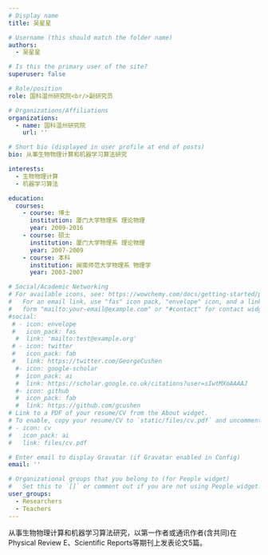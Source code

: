```yaml
---
# Display name
title: 吴星星

# Username (this should match the folder name)
authors:
  - 吴星星

# Is this the primary user of the site?
superuser: false

# Role/position
role: 国科温州研究院<br/>副研究员

# Organizations/Affiliations
organizations:
  - name: 国科温州研究院
    url: ''

# Short bio (displayed in user profile at end of posts)
bio: 从事生物物理计算和机器学习算法研究

interests:
  - 生物物理计算
  - 机器学习算法

education:
  courses:
    - course: 博士
      institution: 厦门大学物理系 理论物理
      year: 2009-2016
    - course: 硕士
      institution: 厦门大学物理系 理论物理
      year: 2007-2009
    - course: 本科
      institution: 闽南师范大学物理系 物理学
      year: 2003-2007

# Social/Academic Networking
# For available icons, see: https://wowchemy.com/docs/getting-started/page-builder/#icons
#   For an email link, use "fas" icon pack, "envelope" icon, and a link in the
#   form "mailto:your-email@example.com" or "#contact" for contact widget.
#social:
 # - icon: envelope
 #   icon_pack: fas
  #  link: 'mailto:test@example.org'
 # - icon: twitter
 #   icon_pack: fab
 #   link: https://twitter.com/GeorgeCushen
  #- icon: google-scholar
  #  icon_pack: ai
  #  link: https://scholar.google.co.uk/citations?user=sIwtMXoAAAAJ
  #- icon: github
  #  icon_pack: fab
  #  link: https://github.com/gcushen
# Link to a PDF of your resume/CV from the About widget.
# To enable, copy your resume/CV to `static/files/cv.pdf` and uncomment the lines below.
# - icon: cv
#   icon_pack: ai
#   link: files/cv.pdf

# Enter email to display Gravatar (if Gravatar enabled in Config)
email: ''

# Organizational groups that you belong to (for People widget)
#   Set this to `[]` or comment out if you are not using People widget.
user_groups:
  - Researchers
  - Teachers
---
```


从事生物物理计算和机器学习算法研究，以第一作者或通讯作者(含共同)在Physical Review E、Scientific Reports等期刊上发表论文5篇。
